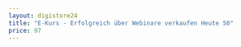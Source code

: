 ```yaml
---
layout: digistore24
title: "E-Kurs - Erfolgreich über Webinare verkaufen Heute 50"
price: 97
---
```

